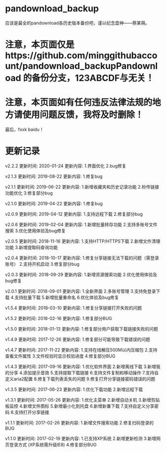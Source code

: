 # pandownload_backup
应该是最全的pandownload各历史版本备份吧，谨以纪念盘神——蔡某萌。
# 注意，本页面仅是https://github.com/minggithubaccount/pandownload_backupPandownload 的备份分支，123ABCDF与无关！
# 注意，本页面如有任何违反法律法规的地方请使用问题反馈，我将及时删除！
最后，fxxk baidu！

# 更新记录
v2.2.2
更新时间: 2020-01-24
更新内容:
  1.界面优化
  2.bug修复

v2.1.3
更新时间: 2019-08-22
更新内容:
  1.修复bug

v2.1.1
更新时间: 2019-06-22
更新内容:
  1.新增收藏夹和历史记录功能
  2.秒传链接功能优化
  3.修复部分bug

v2.1.0
更新时间: 2019-04-22
更新内容:
  1.修复bug

v2.0.9
更新时间: 2019-04-12
更新内容:
  1.支持远程下载
  2.修复部分bug

v2.0.6
更新时间: 2019-02-04
更新内容:
  1.新增批量转存功能
  2.支持多账号文件搜索
  3.优化使用体验及bug修复

v2.0.5
更新时间: 2018-11-16
更新内容:
  1.支持HTTP/HTTPS下载
  2.新增文件清理功能
  3.新增提取码查询功能

v2.0.4
更新时间: 2018-10-17
更新内容:
  1.修复分享链接无法下载的问题（需登录账号）
  2.支持开机启动
  3.修复部分bug

v2.0.3
更新时间: 2018-09-29
更新内容:
  1.新增资源搜索功能
  2.优化使用体验及bug修复

v2.0.1
更新时间: 2018-09-01
更新内容:
  1.全新界面
  2.多账号管理
  3.支持免登录下载
  4.支持批量下载
  5.新增批量重命名
  6.优化体验及bug修复

v1.5.4
更新时间: 2018-03-10
更新内容:
  1.修复分享链接打开失败的问题

v1.5.2
更新时间: 2018-02-16
更新内容:
  1.修复部分BUG

v1.5.0
更新时间: 2018-01-13
更新内容:
  1.修复部分用户获取下载链接失败的问题

v1.4.9
更新时间: 2017-12-26
更新内容:
  1.修复部分可能导致下载错误的问题

v1.4.7
更新时间: 2017-11-22
更新内容:
  1.支持在线解压500M以内压缩包
  2.支持查看文件属性
  3.文件校验时显示校验进度
  4.修复部分BUG

v1.4.3
更新时间: 2017-09-16
更新内容:
  1.优化软件界面
  2.新增离线下载
  3.新增我的分享
  4.添加提示音效
  5.支持提取下载链接
  6.支持文件复制和移动操作
  7.支持自定义aria2配置
  8.修复下载列表丢失的问题
  9.修复打开分享链接密码错误的问题

v1.3.5
更新时间: 2017-06-23
更新内容:
  1.优化下载功能
  2.新增远程下载

v1.3.1
更新时间: 2017-05-26
更新内容:
  1.优化主菜单
  2.新增自动关机
  3.新增剪贴板监控
  4.新增文件图标
  5.新增最小化到托盘
  6.新增新番下载
  7.支持自定义分享密码
  8.支持打开分享链接

v1.1.1
更新时间: 2017-02-26
更新内容:
  1.新增文件搜索功能
  2.修复扫码登录的BUG

v1.1.0
更新时间: 2017-02-19
更新内容:
  1.已支持XP系统
  2.新增更新检测
  3.新增网页登录方式 (XP系统需升级IE8)
  4.修复部分BUG
